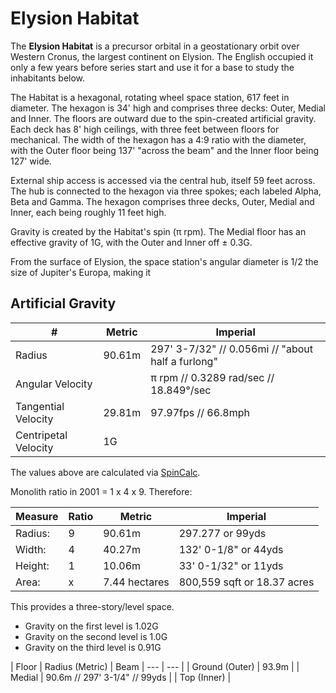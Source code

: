 # Elysion Habitat

The **Elysion Habitat** is a precursor orbital in a geostationary orbit over Western Cronus, the largest continent on Elysion. The English occupied it only a few years before series start and use it for a base to study the inhabitants below.

The Habitat is a hexagonal, rotating wheel space station, 617 feet in diameter. The hexagon is 34' high and comprises three decks: Outer, Medial and Inner. The floors are outward due to the spin-created artificial gravity. Each deck has 8' high ceilings, with three feet between floors for mechanical. The width of the hexagon has a 4:9 ratio with the diameter, with the Outer floor being 137' "across the beam" and the Inner floor being 127' wide.

External ship access is accessed via the central hub, itself 59 feet across. The hub is connected to the hexagon via three spokes; each labeled Alpha, Beta and Gamma. The hexagon comprises three decks, Outer, Medial and Inner, each being roughly 11 feet high.

Gravity is created by the Habitat's spin (π rpm). The Medial floor has an effective gravity of 1G, with the Outer and Inner off ± 0.3G.

From the surface of Elysion, the space station's angular diameter is 1/2 the size of Jupiter's Europa, making it 

## Artificial Gravity


| # | Metric | Imperial |
| --- | --- | --- |
| Radius  | 90.61m | 297' 3-7/32" // 0.056mi // "about half a furlong"|
| Angular Velocity   |  | π rpm // 0.3289 rad/sec  // 18.849°/sec |
| Tangential Velocity   | 29.81m   | 97.97fps // 66.8mph |
| Centripetal Velocity   | 1G  |

The values above are calculated via [SpinCalc](https://www.artificial-gravity.com/sw/SpinCalc/).

Monolith ratio in 2001 = 1 x 4 x 9. Therefore:

| Measure | Ratio | Metric | Imperial
| --- | --- | --- | --- |
|Radius:| 9 | 90.61m | 297.277 or 99yds |
|Width: | 4 | 40.27m | 132' 0-1/8" or 44yds |
|Height:| 1 | 10.06m | 33' 0-1/32" or 11yds |
|Area:  | x | 7.44 hectares | 800,559 sqft or 18.37 acres  |

This provides a three-story/level space.
* Gravity on the first level is 1.02G
* Gravity on the second level is 1.0G
* Gravity on the third level is 0.91G



| Floor          | Radius (Metric) | Beam
| --- |  --- |
| Ground (Outer) | 93.9m |
| Medial         | 90.6m // 297' 3-1/4" // 99yds |
| Top (Inner)    |

